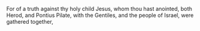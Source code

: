 For of a truth against thy holy child Jesus, whom thou hast anointed, both Herod, and Pontius Pilate, with the Gentiles, and the people of Israel, were gathered together,
